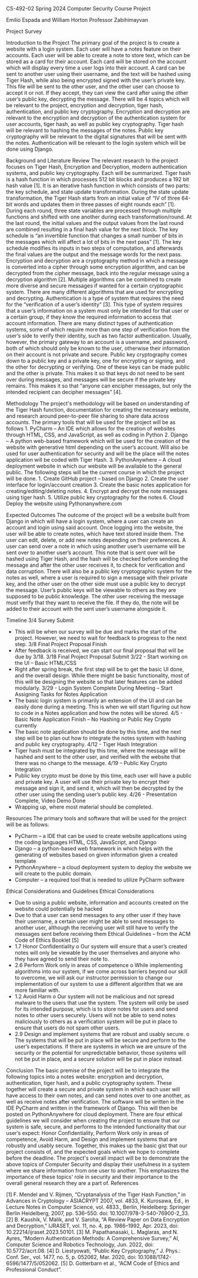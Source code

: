 CS-492-02 Spring 2024 Computer Security Course Project

Emilio Espada and William Horton
Professor Zabihimayvan

Project Survey

Introduction to the Project
  The primary goal of the project is to create a website with a login system. Each user will
have a notes feature on their accounts. Each user will be able to create a note to store text, which
can be stored as a card for their account. Each card will be stored on the account which will
display every time a user logs into their account. A card can be sent to another user using their
username, and the text will be hashed using Tiger Hash, while also being encrypted signed with
the user’s private key. This file will be sent to the other user, and the other user can choose to
accept it or not. If they accept, they can view the card after using the other user’s public key,
decrypting the message.
  There will be 4 topics which will be relevant to the project, encryption and decryption,
tiger hash, authentication, and public key cryptography. Encryption and decryption are relevant
to the encryption and decryption of the authentication system for user accounts, tiger hash, as
well as public key cryptography. Tiger hash will be relevant to hashing the messages of the
notes. Public key cryptography will be relevant to the digital signatures that will be sent with the
notes. Authentication will be relevant to the login system which will be done using Django.

Background and Literature Review
  The relevant research to the project focuses on Tiger Hash, Encryption and Decryption,
modern authentication systems, and public key cryptography. Each will be summarized.
  Tiger hash is a hash function in which processes 512 bit blocks and produces a 192 bit
hash value [1]. It is an iterative hash function in which consists of two parts: the key schedule,
and state update transformation. During the state update transformation, the Tiger Hash starts
from an initial value of “IV of three 64-bit words and updates them in three passes of eight
rounds each” [1]. During each round, three state variables are processed through multiple
functions and shifted with one another during each transformation/round. At the last round, the
initial values and the output values from the last round are combined resulting in a final hash
value for the next block. The key schedule is “an invertible function that changes a small number
of bits in the messages which will affect a lot of bits in the next pass” [1]. The key schedule
modifies its inputs in two steps of computation, and afterwards the final values are the output and
the message words for the next pass.
  Encryption and decryption are a cryptography method in which a message is converted
into a cipher through some encryption algorithm, and can be decrypted from the cipher message,
back into the regular message using a decryption algorithm [2]. Multiple algorithms can be
combined to create more diverse and secure messages if wanted for a certain cryptographic
system. There are many different algorithms that are used for encrypting and decrypting.
  Authentication is a type of system that requires the need for the “verification of a user’s
identity” [3]. This type of system requires that a user’s information on a system must only be
intended for that user or a certain group, if they know the required information to access that
account information. There are many distinct types of authentication systems, some of which
require more than one step of verification from the user’s side to verify their identity, such as two
factor authentication. Usually, however, the primary gateway to an account is a username, and
password, both of which should only be known to the user, otherwise their information on their
account is not private and secure.
  Public key cryptography comes down to a public key and a private key, one for
encrypting or signing, and the other for decrypting or verifying. One of these keys can be made
public and the other is private. This makes it so that keys do not need to be sent over during
messages, and messages will be secure if the private key remains. This makes it so that “anyone
can encipher messages, but only the intended recipient can decipher messages” [4].

Methodology
  The project's methodology will be based on understanding of the Tiger Hash function,
documentation for creating the necessary website, and research around peer-to-peer file sharing
to share data across accounts.
  The primary tools that will be used for the project will be as follows
    1. PyCharm – An IDE which allows for the creation of websites through HTML, CSS, and
    JavaScript, as well as coding in Python
    2. Django – A python web-based framework which will be used for the creation of the
    website with generative html depending on the user’s account. Will also be used for user
    authentication for security and will be the place will the notes application will be coded
    with Tiger Hash.
    3. PythonAnywhere – A cloud deployment website in which our website will be available to
    the general public.
  The following steps will be the current course in which the project will be done.
    1. Create GitHub project – based on Django
    2. Create the user interface for login/account creation
    3. Create the basic notes application for creating/editing/deleting notes.
    4. Encrypt and decrypt the note messages using tiger hash.
    5. Utilize public key cryptography for the notes
    6. Cloud Deploy the website using Pythonanywhere.com

Expected Outcomes
  The outcome of the project will be a website built from Django in which will have a login
system, where a user can create an account and login using said account. Once logging into the
website, the user will be able to create notes, which have text stored inside them. The user can
edit, delete, or add new notes depending on their preferences. A user can send over a note in
which using another user’s username will be sent over to another user’s account. This note that is
sent over will be hashed using Tiger Hash, and the hash will be checked before sending the
message and after the other user receives it, to check for verification and data corruption. There
will also be a public key cryptographic system for the notes as well, where a user is required to
sign a message with their private key, and the other user on the other side must use a public key
to decrypt the message. User’s public keys will be viewable to others as they are supposed to be
public knowledge. The other user receiving the message must verify that they want to receive the
file. If they do, the note will be added to their account with the sent user’s username alongside it.

Timeline
3/4 Survey Submit
  - This will be when our survey will be due and marks the start of the project. However, we
need to wait for feedback to progress to the next step.
3/8 Final Project Proposal Finish
  - After feedback is received, we can start our final proposal that will be due by 3/18.
3/18 Final Project Proposal Submit
3/22 - Start working on the UI – Basic HTML/CSS
  - Right after spring break, the first step will be to get the basic UI done, and the overall
  design. While there might be basic functionality, most of this will be designing the
  website so that later features can be added modularly.
3/29 - Login System Complete During Meeting – Start Assigning Tasks for Notes Application
  - The basic login system is primarily an extension of the UI and can be easily done during
  a meeting. This is when we will start figuring out how to code in a Notes application and
  how the notes will be stored.
4/5 - Basic Note Application Finish – No Hashing or Public Key Crypto currently
  - The basic note application should be done by this time, and the next step will be to plan
  out how to integrate the notes system with hashing and public key cryptography.
4/12 - Tiger Hash Integration
  - Tiger hash must be integrated by this time, where the message will be hashed and sent to
  the other user, and verified with the website that there was no change to the message.
4/19 – Public Key Crypto Integration
  - Public key crypto must be done by this time, each user will have a public and private key.
  A user will use their private key to encrypt their message and sign it, and send it, which
  will then be decrypted by the other user using the sending user’s public key.
4/26 - Presentation Complete, Video Demo Done
  - Wrapping up, where most material should be completed.

Resources
The primary tools and software that will be used for the project will be as follows:
  - PyCharm – a IDE that can be used to create website applications using the coding
  languages HTML, CSS, JavaScript, and Django
  - Django – a python-based web framework in which helps with the generating of websites
  based on given information given a created template
  - PythonAnywhere – a cloud deployment system to deploy the website we will create to
  the public domain.
  - Computer – a required tool that is needed to utilize PyCharm software

Ethical Considerations and Guidelines
Ethical Considerations
  - Due to using a public website, information and accounts created on the website could
  potentially be hacked
  - Due to that a user can send messages to any other user if they have their username, a
  certain user might be able to send messages to another user, although the receiving user
  will still have to verify the messages sent before receiving them
Ethical Guidelines – from the ACM Code of Ethics Booklet [5]
  - 1.7 Honor Confidentiality
  o Our system will ensure that a user’s created notes will only be viewable by the
  user themselves and anyone who they have agreed to send their note to.
  - 2.6 Perform Work only in areas of competence
  o While implementing algorithms into our system, if we come across barriers
  beyond our skill to overcome, we will ask our instructor permission to change our
  implementation of our system to use a different algorithm that we are more
  familiar with.
  - 1.2 Avoid Harm
  o Our system will not be malicious and not spread malware to the users that use the
  system. The system will only be used for its intended purpose, which is to store
  notes for users and send notes to other users securely. Users will not be able to
  send notes maliciously to others as a verification system will be put in place to
  ensure that users do not spam other users.
  - 2.9 Design and implement systems that are robust and usably secure.
  o The systems that will be put in place will be secure and perform to the user’s
  expectations. If there are systems in which we are unsure of the security or the
  potential for unpredictable behavior, those systems will not be put in place, and a
  secure solution will be put in place instead.

Conclusion
  The basic premise of the project will be to integrate the following topics into a notes website:
encryption and decryption, authentication, tiger hash, and a public cryptography system. These
together will create a secure and private system in which each user will have access to their own
notes, and can send notes over to one another, as well as receive notes after verification. The
software will be written in the IDE PyCharm and written in the framework of Django. This will
then be posted on PythonAnywhere for cloud deployment. There are four ethical guidelines we
will consider when creating the project to ensure that our system is safe, secure, and performs to
the intended functionality that our user’s expect: Honor Confidentiality, Perform Work only in
areas of competence, Avoid Harm, and Design and implement systems that are robustly and
usably secure. Together, this makes up the basic gist that our project consists of, and the
expected goals which we hope to complete before the deadline.
  The project's overall impact will be to demonstrate the above topics of Computer Security
and display their usefulness in a system where we share information from one user to another.
This emphasizes the importance of these topics' role in security and their importance to the
overall general research they are a part of.
References

[1] F. Mendel and V. Rijmen, “Cryptanalysis of the Tiger Hash Function,” in Advances in
  Cryptology – ASIACRYPT 2007, vol. 4833, K. Kurosawa, Ed., in Lecture Notes in
  Computer Science, vol. 4833., Berlin, Heidelberg: Springer Berlin Heidelberg, 2007, pp.
  536–550. doi: 10.1007/978-3-540-76900-2_33.
[2] B. Kaushik, V. Malik, and V. Saroha, “A Review Paper on Data Encryption and Decryption,”
  IJRASET, vol. 11, no. 4, pp. 1986–1992, Apr. 2023, doi: 10.22214/ijraset.2023.50101.
[3] M. Papathanasaki, L. Maglaras, and N. Ayres, “Modern Authentication Methods: A
  Comprehensive Survey,” AI, Computer Science and Robotics Technology, Jun. 2022, doi:
  10.5772/acrt.08.
[4] D. Liestyowati, “Public Key Cryptography,” J. Phys.: Conf. Ser., vol. 1477, no. 5, p. 052062,
  Mar. 2020, doi: 10.1088/1742-6596/1477/5/052062.
[5] D. Gotterbarn et al., “ACM Code of Ethics and Professional Conduct”.
